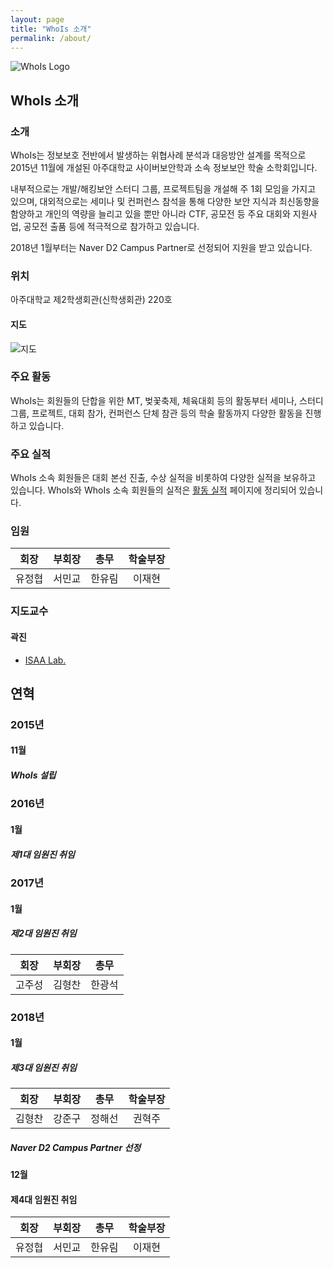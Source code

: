 ```yaml
---
layout: page
title: "WhoIs 소개"
permalink: /about/
---
```


<img src="{{ site.baseurl }}/assets/logo.png" title="WhoIs Logo" class="profile">

## WhoIs 소개

### 소개

WhoIs는 정보보호 전반에서 발생하는 위협사례 분석과 대응방안 설계를 목적으로 2015년 11월에 개설된 아주대학교 사이버보안학과 소속 정보보안 학술 소학회입니다.

내부적으로는 개발/해킹보안 스터디 그룹, 프로젝트팀을 개설해 주 1회 모임을 가지고 있으며, 대외적으로는 세미나 및 컨퍼런스 참석을 통해 다양한 보안 지식과 최신동향을 함양하고 개인의 역량을 늘리고 있을 뿐만 아니라 CTF, 공모전 등 주요 대회와 지원사업, 공모전 출품 등에 적극적으로 참가하고 있습니다.

2018년 1월부터는 Naver D2 Campus Partner로 선정되어 지원을 받고 있습니다.

### 위치

아주대학교 제2학생회관(신학생회관) 220호

#### 지도

![지도](http://t1.daumcdn.net/roughmap/imgmap/32b2138001c0985322075ca73a24c2addcd7b9add8ce19e85f541c29101c132d)

### 주요 활동

WhoIs는 회원들의 단합을 위한 MT, 벚꽃축제, 체육대회 등의 활동부터 세미나, 스터디그룹, 프로젝트, 대회 참가, 컨퍼런스 단체 참관 등의 학술 활동까지 다양한 활동을 진행하고 있습니다.

### 주요 실적

WhoIs 소속 회원들은 대회 본선 진출, 수상 실적을 비롯하여 다양한 실적을 보유하고 있습니다.
WhoIs와 WhoIs 소속 회원들의 실적은 [활동 실적](/achievement) 페이지에 정리되어 있습니다.

### 임원

| 회장 | 부회장 | 총무 | 학술부장 |
|:-:|:-:|:-:|:-:|
| 유정협 | 서민교 | 한유림 | 이재현 |

### 지도교수

#### 곽진

* [ISAA Lab.](http://isaa.re.kr/index.php/about-us/professor/)

## 연혁

### 2015년

#### 11월

##### WhoIs 설립

### 2016년

#### 1월

##### 제1대 임원진 취임

### 2017년

#### 1월

##### 제2대 임원진 취임

| 회장 | 부회장 | 총무 |
|:-:|:-:|:-:|
| 고주성 | 김형찬 | 한광석 |

### 2018년

#### 1월

##### 제3대 임원진 취임

| 회장 | 부회장 | 총무 | 학술부장 |
|:-:|:-:|:-:|:-:|
| 김형찬 | 강준구 | 정해선 | 권혁주 |

##### Naver D2 Campus Partner 선정

#### 12월

#### 제4대 임원진 취임

| 회장 | 부회장 | 총무 | 학술부장 |
|:-:|:-:|:-:|:-:|
| 유정협 | 서민교 | 한유림 | 이재현 |
